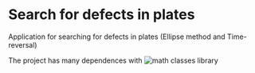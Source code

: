 # Search for defects in plates

Application for searching for defects in plates (Ellipse method and Time-reversal)

The project has many dependences with ![math classes library](https://github.com/PasaOpasen/MathClasses)

